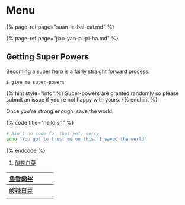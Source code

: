 # Menu

{% page-ref page="suan-la-bai-cai.md" %}

{% page-ref page="jiao-yan-pi-pi-ha.md" %}

## Getting Super Powers

Becoming a super hero is a fairly straight forward process:

```
$ give me super-powers
```

{% hint style="info" %}
 Super-powers are granted randomly so please submit an issue if you're not happy with yours.
{% endhint %}

Once you're strong enough, save the world:

{% code title="hello.sh" %}
```bash
# Ain't no code for that yet, sorry
echo 'You got to trust me on this, I saved the world'
```
{% endcode %}

1. [酸辣白菜](suan-la-bai-cai.md)

| [鱼香肉丝](yu-xiang-rou-si.md) |  |  |  |
| :--- | :--- | :--- | :--- |
| [酸辣白菜](suan-la-bai-cai.md) |  |  |  |
|  |  |  |  |

